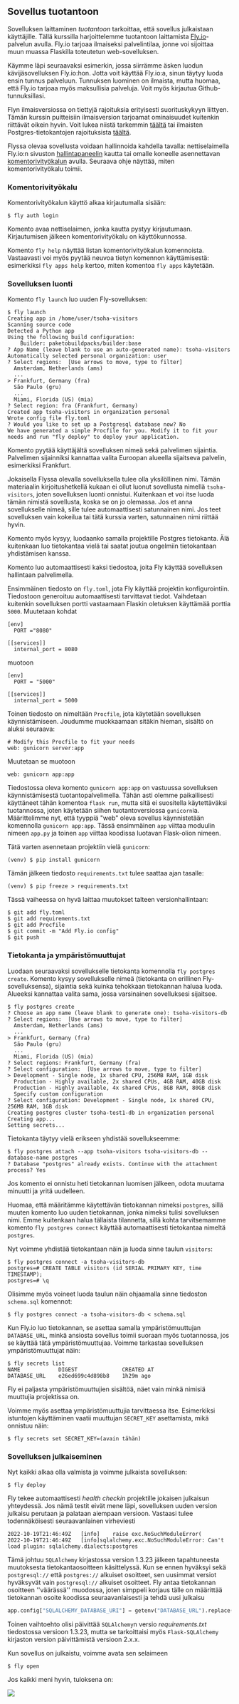 ## Sovellus tuotantoon

Sovelluksen laittaminen _tuotantoon_ tarkoittaa, että sovellus julkaistaan käyttäjille. Tällä kurssilla harjoittelemme tuotantoon laittamista [Fly.io](https://fly.io)-palvelun avulla. Fly.io tarjoaa ilmaiseksi palvelintilaa, jonne voi sijoittaa muun muassa Flaskilla toteutetun web-sovelluksen.

Käymme läpi seuraavaksi esimerkin, jossa siirrämme äsken luodun kävijäsovelluksen Fly.io:hon. Jotta voit käyttää Fly.io:a, sinun täytyy luoda ensin tunnus palveluun. Tunnuksen luominen on ilmaista, mutta huomaa, että Fly.io tarjoaa myös maksullisia palveluja. Voit myös kirjautua Github-tunnuksillasi.

Flyn ilmaisversiossa on tiettyjä rajoituksia erityisesti suorituskykyyn liittyen. Tämän kurssin puitteisiin ilmaisversion tarjoamat ominaisuudet kuitenkin riittävät oikein hyvin. Voit lukea niistä tarkemmin [täältä](https://fly.io/docs/about/pricing/) tai ilmaisten Postgres-tietokantojen rajoituksista [täältä](https://fly.io/docs/postgres/#about-free-postgres-on-fly-io).

Flyssa olevaa sovellusta voidaan hallinnoida kahdella tavalla: nettiselaimella Fly.io:n sivuston [hallintapaneelin](https://fly.io/dashboard) kautta tai omalle koneelle asennettavan [komentorivityökalun](https://fly.io/docs/hands-on/install-flyctl/) avulla. Seuraava ohje näyttää, miten komentorivityökalu toimii.

### Komentorivityökalu

Komentorivityökalun käyttö alkaa kirjautumalla sisään:

```prompt
$ fly auth login
```

Komento avaa nettiselaimen, jonka kautta pystyy kirjautumaan. Kirjautumisen jälkeen komentorivityökalu on käyttökunnossa.

Komento `fly help` näyttää listan komentorivityökalun komennoista. Vastaavasti voi myös pyytää neuvoa tietyn komennon käyttämisestä: esimerkiksi `fly apps help` kertoo, miten komentoa `fly apps` käytetään.

### Sovelluksen luonti

Komento `fly launch` luo uuden Fly-sovelluksen:

```prompt
$ fly launch
Creating app in /home/user/tsoha-visitors
Scanning source code
Detected a Python app
Using the following build configuration:
	Builder: paketobuildpacks/builder:base
? App Name (leave blank to use an auto-generated name): tsoha-visitors
Automatically selected personal organization: user
? Select regions:  [Use arrows to move, type to filter]
  Amsterdam, Netherlands (ams)
  ...
> Frankfurt, Germany (fra)
  São Paulo (gru)
  ...
  Miami, Florida (US) (mia)
? Select region: fra (Frankfurt, Germany)
Created app tsoha-visitors in organization personal
Wrote config file fly.toml
? Would you like to set up a Postgresql database now? No
We have generated a simple Procfile for you. Modify it to fit your needs and run "fly deploy" to deploy your application.

```

Komento pyytää käyttäjältä sovelluksen nimeä sekä palvelimen sijaintia. Palvelimen sijainniksi kannattaa valita Euroopan alueella sijaitseva palvelin, esimerkiksi Frankfurt.

Jokaisella Flyssa olevalla sovelluksella tulee olla yksilöllinen nimi. Tämän materiaalin kirjoitushetkellä kukaan ei ollut luonut sovellusta nimellä `tsoha-visitors`, joten sovelluksen luonti onnistui. Kuitenkaan et voi itse luoda tämän nimistä sovellusta, koska se on jo olemassa. Jos et anna sovellukselle nimeä, sille tulee automaattisesti satunnainen nimi. Jos teet sovelluksen vain kokeilua tai tätä kurssia varten, satunnainen nimi riittää hyvin.

Komento myös kysyy, luodaanko samalla projektille Postgres tietokanta. Älä kuitenkaan luo tietokantaa vielä tai saatat joutua ongelmiin tietokantaan yhdistämisen kanssa.

Komento luo automaattisesti kaksi tiedostoa, joita Fly käyttää sovelluksen hallintaan palvelimella.

Ensimmäinen tiedosto on `fly.toml`, jota Fly käyttää projektin konfigurointiin. Tiedostoon generoituu automaattisesti tarvittavat tiedot. Vaihdetaan kuitenkin sovelluksen portti vastaamaan Flaskin oletuksen käyttämää porttia `5000`. Muutetaan kohdat

```
[env]
  PORT ="8080"

[[services]]
  internal_port = 8080
```

muotoon

```
[env]
  PORT = "5000"

[[services]]
  internal_port = 5000
```

Toinen tiedosto on nimeltään `Procfile`, jota käytetään sovelluksen käynnistämiseen. Joudumme muokkaamaan sitäkin hieman, sisältö on aluksi seuraava:

```
# Modify this Procfile to fit your needs
web: gunicorn server:app
```

Muutetaan se muotoon

```
web: gunicorn app:app
```

Tiedostossa oleva komento `gunicorn app:app` on vastuussa sovelluksen käynnistämisestä tuotantopalvelimella. Tähän asti olemme paikallisesti käyttäneet tähän komentoa `flask run`, mutta sitä ei suositella käytettäväksi tuotannossa, joten käytetään siihen tuotantoversiossa `gunicorn`ia. Määrittelimme nyt, että tyyppiä "web" oleva sovellus käynnistetään komennolla `gunicorn app:app`. Tässä ensimmäinen `app` viittaa moduulin nimeen `app.py` ja toinen `app` viittaa koodissa luotavan Flask-olion nimeen.

Tätä varten asennetaan projektiin vielä `gunicorn`:

```prompt
(venv) $ pip install gunicorn
```

Tämän jälkeen tiedosto `requirements.txt` tulee saattaa ajan tasalle:

```prompt
(venv) $ pip freeze > requirements.txt
```

Tässä vaiheessa on hyvä laittaa muutokset talteen versionhallintaan:

```prompt
$ git add fly.toml
$ git add requirements.txt
$ git add Procfile
$ git commit -m "Add Fly.io config"
$ git push
```

### Tietokanta ja ympäristömuuttujat

Luodaan seuraavaksi sovellukselle tietokanta komennolla `fly postgres create`. Komento kysyy sovellukselle nimeä (tietokanta on erillinen Fly-sovelluksensa), sijaintia sekä kuinka tehokkaan tietokannan haluaa luoda. Alueeksi kannattaa valita sama, jossa varsinainen sovelluksesi sijaitsee.

```prompt
$ fly postgres create
? Choose an app name (leave blank to generate one): tsoha-visitors-db
? Select regions:  [Use arrows to move, type to filter]
  Amsterdam, Netherlands (ams)
  ...
> Frankfurt, Germany (fra)
  São Paulo (gru)
  ...
  Miami, Florida (US) (mia)
? Select regions: Frankfurt, Germany (fra)
? Select configuration:  [Use arrows to move, type to filter]
> Development - Single node, 1x shared CPU, 256MB RAM, 1GB disk
  Production - Highly available, 2x shared CPUs, 4GB RAM, 40GB disk
  Production - Highly available, 4x shared CPUs, 8GB RAM, 80GB disk
  Specify custom configuration
? Select configuration: Development - Single node, 1x shared CPU, 256MB RAM, 1GB disk
Creating postgres cluster tsoha-test1-db in organization personal
Creating app...
Setting secrets...
```

Tietokanta täytyy vielä erikseen yhdistää sovellukseemme:

```prompt
$ fly postgres attach --app tsoha-visitors tsoha-visitors-db --database-name postgres
? Database "postgres" already exists. Continue with the attachment process? Yes
```

Jos komento ei onnistu heti tietokannan luomisen jälkeen, odota muutama minuutti ja yritä uudelleen.

Huomaa, että määritämme käytettävän tietokannan nimeksi `postgres`, sillä muuten komento luo uuden tietokannan, jonka nimeksi tulisi sovelluksen nimi. Emme kuitenkaan halua tällaista tilannetta, sillä kohta tarvitsemamme komento `fly postgres connect` käyttää automaattisesti tietokantaa nimeltä `postgres`.

Nyt voimme yhdistää tietokantaan näin ja luoda sinne taulun `visitors`:

```prompt
$ fly postgres connect -a tsoha-visitors-db
postgres=# CREATE TABLE visitors (id SERIAL PRIMARY KEY, time TIMESTAMP);
postgres=# \q
```

Olisimme myös voineet luoda taulun näin ohjaamalla sinne tiedoston `schema.sql` komennot:

```prompt
$ fly postgres connect -a tsoha-visitors-db < schema.sql
```

Kun Fly.io luo tietokannan, se asettaa samalla ympäristömuuttujan `DATABASE_URL`, minkä ansiosta sovellus toimii suoraan myös tuotannossa, jos se käyttää tätä ympäristömuuttujaa. Voimme tarkastaa sovelluksen ympäristömuuttujat näin:

```prompt
$ fly secrets list
NAME        	DIGEST          	CREATED AT
DATABASE_URL	e26ed699c4d898b8	1h29m ago
```

Fly ei paljasta ympäristömuuttujien sisältöä, näet vain minkä nimisiä muuttujia projektissa on.

Voimme myös asettaa ympäristömuuttujia tarvittaessa itse. Esimerkiksi istuntojen käyttäminen vaatii muuttujan `SECRET_KEY` asettamista, mikä onnistuu näin:

```prompt
$ fly secrets set SECRET_KEY=(avain tähän)
```

### Sovelluksen julkaiseminen

Nyt kaikki alkaa olla valmista ja voimme julkaista sovelluksen:

```prompt
$ fly deploy
```

Fly tekee automaattisesti _health checkin_ projektille jokaisen julkaisun yhteydessä. Jos nämä testit eivät mene läpi, sovelluksen uuden version julkaisu perutaan ja palataan aiempaan versioon. Vastaasi tulee todennäköisesti seuraavanlainen virheviesti

```prompt
2022-10-19T21:46:49Z   [info]    raise exc.NoSuchModuleError(
2022-10-19T21:46:49Z   [info]sqlalchemy.exc.NoSuchModuleError: Can't load plugin: sqlalchemy.dialects:postgres
```

Tämä johtuu `SQLAlchemy` kirjastossa version 1.3.23 jälkeen tapahtuneesta muutoksesta tietokantaosoitteen käsittelyssä. Kun se ennen hyväksyi sekä `postgresql://` että `postgres://` alkuiset osoitteet, sen uusimmat versiot hyväksyvät vain `postgresql://` alkuiset osoitteet. Fly antaa tietokannan osoitteen ''väärässä'' muodossa, joten simppeli korjaus tälle on määrittää tietokannan osoite koodissa seuraavanlaisesti ja tehdä uusi julkaisu

```python
app.config["SQLALCHEMY_DATABASE_URI"] = getenv("DATABASE_URL").replace("://", "ql://", 1)
```

Toinen vaihtoehto olisi päivittää `SQLAlchemy`n versio _requirements.txt_ tiedostossa versioon 1.3.23, mutta se tarkoittaisi myös `Flask-SQLAlchemy` kirjaston version päivittämistä versioon 2.x.x.

Kun sovellus on julkaistu, voimme avata sen selaimeen

```prompt
$ fly open
```

Jos kaikki meni hyvin, tuloksena on:

<img class="screenshot" src="../assets/osa-3/fly.png">